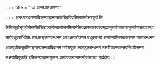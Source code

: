 +++
title = "५७ अन्तःपटधारणाः"

+++
अन्तःपटधारणादिकन्यादानान्तकेचिदग्रिप्रतिष्ठापनोत्तरकुर्वं ति

केचित्पूर्वाङ्गहोमोत्तरंकेचिदाज्यसंस्कारोत्तरमित्यनेकेपक्षास्तत्रस्वस्वगृह्यानुसारेणाचारानुसारेणचव्यवस्था

ततोवधूवराभिषेकः ततःकङ्‌कणबन्धनम अथाक्षतारोपणम वधूवराभ्यां अन्योन्यतिलककरणम मालाबन्धनम

अष्टपुत्रीकचुकीमाङ्गल्यतन्त्वादिदानम गणेशपूजा लङ्डुकबन्धनम उत्तरीयवस्त्रान्तग्रन्थियोजनम

लक्ष्म्यादिपूजादि इतिकन्यादानानुक्रमः प्रायोबव्हचानामन्येषांचयथा गृह्यंज्ञेयः ॥
